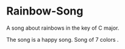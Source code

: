 # Rainbow-Song

A song about rainbows in the key of C major.

The song is a happy song.
Song of 7 colors .

